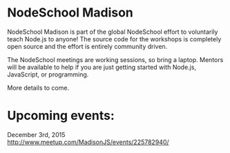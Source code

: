 # NodeSchool Madison
NodeSchool Madison is part of the global NodeSchool effort to voluntarily teach Node.js to anyone! The source code for the workshops is completely open source and the effort is entirely community driven.

The NodeSchool meetings are working sessions, so bring a laptop. Mentors will be available to help if you are just getting started with Node.js, JavaScript, or programming.

More details to come.

# Upcoming events:
December 3rd, 2015
http://www.meetup.com/MadisonJS/events/225782940/
